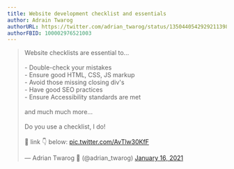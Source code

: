 ```yaml
---
title: Website development checklist and essentials 
author: Adrain Twarog
authorURL: https://twitter.com/adrian_twarog/status/1350440542929211398
authorFBID: 100002976521003
---
```


<blockquote class="twitter-tweet"><p lang="en" dir="ltr">Website checklists are essential to...<br><br>- Double-check your mistakes<br>- Ensure good HTML, CSS, JS markup<br>- Avoid those missing closing div&#39;s<br>- Have good SEO practices<br>- Ensure Accessibility standards are met<br><br>and much much more...<br><br>Do you use a checklist, I do!<br><br>🔗 link 👇 below: <a href="https://t.co/AvTlw30KfF">pic.twitter.com/AvTlw30KfF</a></p>&mdash; Adrian Twarog 🦘 (@adrian_twarog) <a href="https://twitter.com/adrian_twarog/status/1350440542929211398?ref_src=twsrc%5Etfw">January 16, 2021</a></blockquote> <script async src="https://platform.twitter.com/widgets.js" charset="utf-8"></script>
